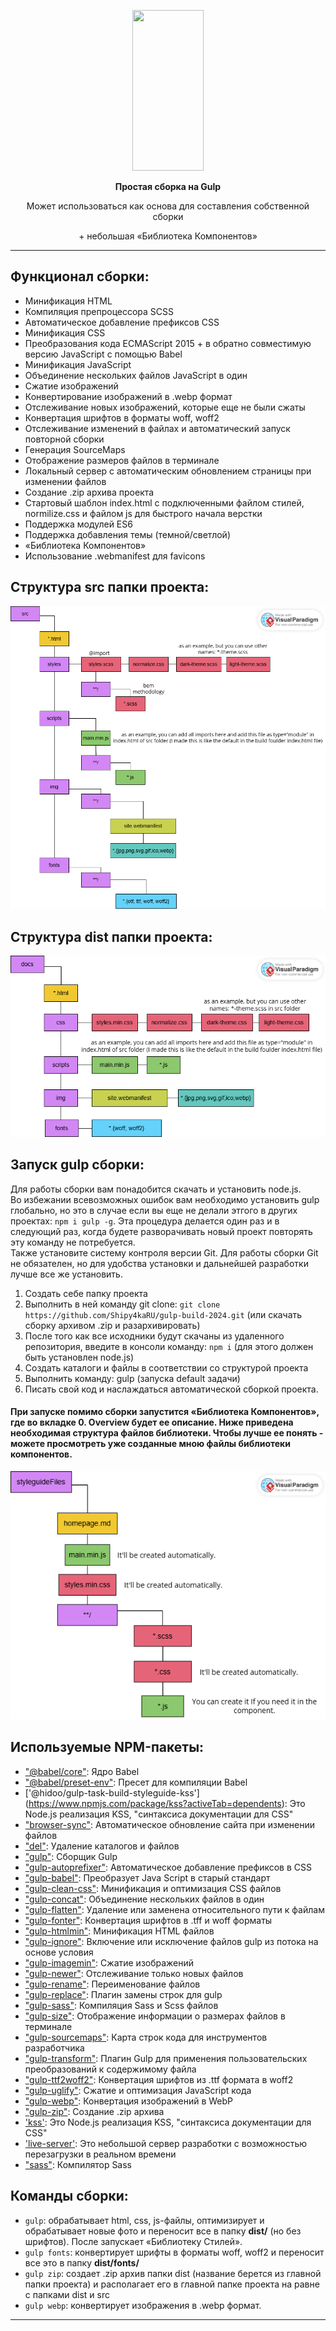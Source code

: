 <p align="center">
  <a href="https://gulpjs.com">
    <img height="257" width="114" src="https://raw.githubusercontent.com/gulpjs/artwork/master/gulp-2x.png">
  </a>
  <p align="center"><strong>Простая сборка на Gulp</strong></p>
</p>  
<p align="center">Может использоваться как основа для составления собственной сборки</p>
<p align="center">+ небольшая «Библиотека Компонентов»</p>
</p>

---

## Функционал сборки:

- Минификация HTML
- Компиляция препроцессора SCSS
- Автоматическое добавление префиксов CSS
- Минификация CSS
- Преобразования кода ECMAScript 2015 + в обратно совместимую версию JavaScript с помощью Babel
- Минификация JavaScript
- Объединение нескольких файлов JavaScript в один
- Сжатие изображений
- Конвертирование изображений в .webp формат
- Отслеживание новых изображений, которые еще не были сжаты
- Конвертация шрифтов в форматы woff, woff2
- Отслеживание изменений в файлах и автоматический запуск повторной сборки
- Генерация SourceMaps
- Отображение размеров файлов в терминале
- Локальный сервер с автоматическим обновлением страницы при изменении файлов
- Создание .zip архива проекта
- Стартовый шаблон index.html с подключенными файлом стилей, normilize.css и файлом js для быстрого начала верстки
- Поддержка модулей ES6
- Поддержка добавления темы (темной/светлой)
- «Библиотека Компонентов»
- Использование .webmanifest для favicons

## Структура src папки проекта:

![Изображение](./src-diagram.png "Структура src")

## Структура dist папки проекта:

![Изображение](./dist-diagram.png "Структура dist")

## Запуск gulp сборки:

Для работы сборки вам понадобится скачать и установить node.js.  
Во избежании всевозможных ошибок вам необходимо установить gulp глобально, но это в случае если вы еще не делали этгого в других проектах: `npm i gulp -g`. Эта процедура делается один раз и в следующий раз, когда будете разворачивать новый проект повторять эту команду не потребуется.  
Также установите систему контроля версии Git. Для работы сборки Git не обязателен, но для удобства установки и дальнейшей разработки лучше все же установить.

1. Создать себе папку проекта
2. Выполнить в ней команду git clone: `git clone https://github.com/Shipy4kaRU/gulp-build-2024.git` (или скачать сборку архивом .zip и разархивировать)
3. После того как все исходники будут скачаны из удаленного репозитория, введите в консоли команду: `npm i` (для этого должен быть установлен node.js)
4. Создать каталоги и файлы в соответствии со структурой проекта
5. Выполнить команду: gulp (запуска default задачи)
6. Писать свой код и наслаждаться автоматической сборкой проекта.

#### При запуске помимо сборки запустится «Библиотека Компонентов», где во вкладке 0. Overview будет ее описание. Ниже приведена необходимая структура файлов библиотеки. Чтобы лучше ее понять - можете просмотреть уже созданные мною файлы библиотеки компонентов.

![Изображение](./styleguide-diagram.png "Структура «Библиотеки Компонентов»")

## Используемые NPM-пакеты:

- ["@babel/core"](https://www.npmjs.com/package/@babel/core): Ядро Babel
- ["@babel/preset-env"](https://www.npmjs.com/package/@babel/preset-env): Пресет для компиляции Babel
- ['@hidoo/gulp-task-build-styleguide-kss'] (https://www.npmjs.com/package/kss?activeTab=dependents): Это Node.js реализация KSS, "синтаксиса документации для CSS"
- ["browser-sync"](https://www.npmjs.com/package/browser-sync): Автоматическое обновление сайта при изменении файлов
- ["del"](https://www.npmjs.com/package/del): Удаление каталогов и файлов
- ["gulp"](https://www.npmjs.com/package/gulp): Сборщик Gulp
- ["gulp-autoprefixer"](https://www.npmjs.com/package/gulp-autoprefixer): Автоматическое добавление префиксов в CSS
- ["gulp-babel"](https://www.npmjs.com/package/gulp-babel): Преобразует Java Script в старый стандарт
- ["gulp-clean-css"](https://www.npmjs.com/package/gulp-clean-css): Минификация и оптимизация CSS файлов
- ["gulp-concat"](https://www.npmjs.com/package/gulp-concat): Объединение нескольких файлов в один
- ["gulp-flatten"](https://www.npmjs.com/package/gulp-flatten): Удаление или заменена относительного пути к файлам
- ["gulp-fonter"](https://www.npmjs.com/package/gulp-fonter): Конвертация шрифтов в .tff и woff форматы
- ["gulp-htmlmin"](https://www.npmjs.com/package/gulp-htmlmin): Минификация HTML файлов
- ["gulp-ignore"](https://www.npmjs.com/package/gulp-ignore): Включение или исключение файлов gulp из потока на основе условия
- ["gulp-imagemin"](https://www.npmjs.com/package/gulp-imagemin): Сжатие изображений
- ["gulp-newer"](https://www.npmjs.com/package/gulp-newer): Отслеживание только новых файлов
- ["gulp-rename"](https://www.npmjs.com/package/gulp-rename): Переименование файлов
- ["gulp-replace"](https://www.npmjs.com/package/gulp-replace): Плагин замены строк для gulp
- ["gulp-sass"](https://www.npmjs.com/package/gulp-sass): Компиляция Sass и Scss файлов
- ["gulp-size"](https://www.npmjs.com/search?q=gulp-size): Отображение информации о размерах файлов в терминале
- ["gulp-sourcemaps"](https://www.npmjs.com/package/gulp-sourcemaps): Карта строк кода для инструментов разработчика
- ["gulp-transform"](https://www.npmjs.com/package/gulp-transform): Плагин Gulp для применения пользовательских преобразований к содержимому файла
- ["gulp-ttf2woff2"](https://www.npmjs.com/package/gulp-ttf2woff2): Конвертация шрифтов из .ttf формата в woff2
- ["gulp-uglify"](https://www.npmjs.com/package/gulp-uglify): Сжатие и оптимизация JavaScript кода
- ["gulp-webp"](https://www.npmjs.com/package/gulp-webp): Конвертация изображений в WebP
- ["gulp-zip"](https://www.npmjs.com/package/gulp-zip): Создание .zip архива
- ['kss'](https://www.npmjs.com/package/kss): Это Node.js реализация KSS, "синтаксиса документации для CSS"
- ['live-server'](https://www.npmjs.com/package/live-server): Это небольшой сервер разработки с возможностью перезагрузки в реальном времени
- ["sass"](https://www.npmjs.com/package/sass): Компилятор Sass

## Команды сборки:

- `gulp`: обрабатывает html, css, js-файлы, оптимизирует и обрабатывает новые фото и переносит все в папку **dist/** (но без шрифтов). После запускает «Библиотеку Стилей».
- `gulp fonts`: конвертирует шрифты в форматы woff, woff2 и переносит все это в папку **dist/fonts/**
- `gulp zip`: создает .zip архив папки dist (название берется из главной папки проекта) и располагает его в главной папке проекта на равне с папками dist и src
- `gulp webp`: конвертирует изображения в .webp формат.

---
